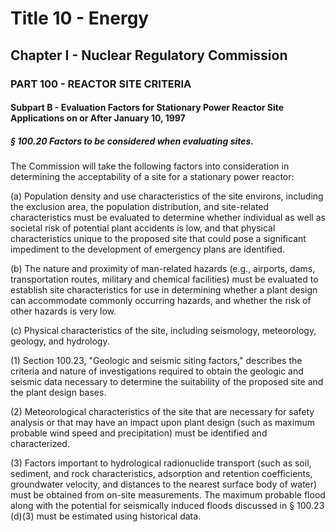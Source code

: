 
# Title 10 - Energy
## Chapter I - Nuclear Regulatory Commission
### PART 100 - REACTOR SITE CRITERIA
#### Subpart B - Evaluation Factors for Stationary Power Reactor Site Applications on or After January 10, 1997
##### § 100.20 Factors to be considered when evaluating sites.

The Commission will take the following factors into consideration in determining the acceptability of a site for a stationary power reactor:

(a) Population density and use characteristics of the site environs, including the exclusion area, the population distribution, and site-related characteristics must be evaluated to determine whether individual as well as societal risk of potential plant accidents is low, and that physical characteristics unique to the proposed site that could pose a significant impediment to the development of emergency plans are identified.

(b) The nature and proximity of man-related hazards (e.g., airports, dams, transportation routes, military and chemical facilities) must be evaluated to establish site characteristics for use in determining whether a plant design can accommodate commonly occurring hazards, and whether the risk of other hazards is very low.

(c) Physical characteristics of the site, including seismology, meteorology, geology, and hydrology.

(1) Section 100.23, "Geologic and seismic siting factors," describes the criteria and nature of investigations required to obtain the geologic and seismic data necessary to determine the suitability of the proposed site and the plant design bases.

(2) Meteorological characteristics of the site that are necessary for safety analysis or that may have an impact upon plant design (such as maximum probable wind speed and precipitation) must be identified and characterized.

(3) Factors important to hydrological radionuclide transport (such as soil, sediment, and rock characteristics, adsorption and retention coefficients, groundwater velocity, and distances to the nearest surface body of water) must be obtained from on-site measurements. The maximum probable flood along with the potential for seismically induced floods discussed in § 100.23 (d)(3) must be estimated using historical data.
